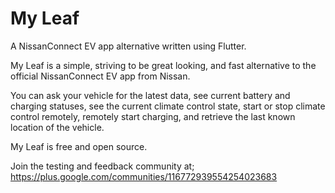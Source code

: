 # My Leaf

A NissanConnect EV app alternative written using Flutter.

My Leaf is a simple, striving to be great looking, and fast alternative to the official NissanConnect EV app from Nissan.

You can ask your vehicle for the latest data, see current battery and charging statuses, see the current climate control state, start or stop climate control remotely, remotely start charging, and retrieve the last known location of the vehicle.

My Leaf is free and open source.

Join the testing and feedback community at;
https://plus.google.com/communities/116772939554254023683